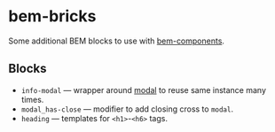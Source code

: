 # bem-bricks

Some additional BEM blocks to use with [bem-components](https://github.com/bem/bem-components).

## Blocks

* `info-modal` — wrapper around [modal](https://en.bem.info/platform/libs/bem-components/5.0.0/desktop/modal/) to reuse same instance many times.
* `modal_has-close` — modifier to add closing cross to `modal`.
* `heading` — templates for `<h1>`-`<h6>` tags.
